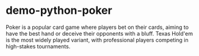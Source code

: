# demo-python-poker
Poker is a popular card game where players bet on their cards, aiming to have the best hand or deceive their opponents with a bluff. Texas Hold'em is the most widely played variant, with professional players competing in high-stakes tournaments.
